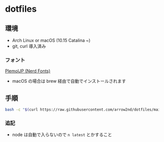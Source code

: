 # dotfiles

## 環境

- Arch Linux or macOS (10.15 Catalina ~)
- git, curl 導入済み

### フォント

[PlemolJP (Nerd Fonts)](https://github.com/yuru7/PlemolJP)

- macOS の場合は brew 経由で自動でインストールされます

## 手順

```sh
bash -c "$(curl https://raw.githubusercontent.com/arrow2nd/dotfiles/main/setup.sh)"
```

### 追記

- node は自動で入らないので `n latest` とかすること
